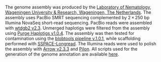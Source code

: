 The genome assembly was produced by the [Laboratory of Nematology, Wageningen University & Research, Wageningen, The Netherlands](https://www.wur.nl/en/research-results/chair-groups/plant-sciences/laboratory-of-nematology.htm). The assembly uses PacBio SMRT sequencing complemented by 2 × 250 bp Illumina NovaSeq short-read sequencing. PacBio reads were assembled with [wtdgb2 v2.3](https://www.ncbi.nlm.nih.gov/pmc/articles/PMC7004874/). Unmerged haplotigs were filtered from the assembly using [Purge Haplotigs v1.0.4](https://www.ncbi.nlm.nih.gov/pmc/articles/PMC6267036/). The assembly was then tested for contamination using the [blobtools pipeline v.1.0.1](https://doi.org/10.12688%2Ff1000research.12232.1), while scaffolding performed with [SSPACE-Longread](https://github.com/Runsheng/sspace_longread). The Illumina reads were used to polish the assembly with [Arrow v2.3.3](https://github.com/) and [Pilon](https://www.ncbi.nlm.nih.gov/pmc/articles/PMC4237348/). All scripts used for the generation of the genome annotation are available [here](https://github.com/Jorisvansteenbrugge/GROS_genomes).
